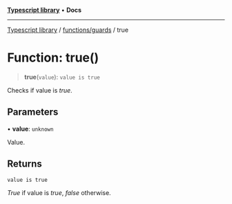 [**Typescript library**](../../../index.md) • **Docs**

***

[Typescript library](../../../modules.md) / [functions/guards](../index.md) / true

# Function: true()

> **true**(`value`): `value is true`

Checks if value is _true_.

## Parameters

• **value**: `unknown`

Value.

## Returns

`value is true`

_True_ if value is _true_, _false_ otherwise.

